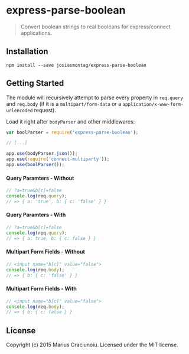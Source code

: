 express-parse-boolean
==================

> Convert boolean strings to real booleans for express/connect applications.


## Installation

    npm install --save josiasmontag/express-parse-boolean


## Getting Started
The module will recursively attempt to parse every property in `req.query` and `req.body` (if it is a `multipart/form-data` or a `application/x-www-form-urlencoded` request).

Load it right after `bodyParser` and other middlewares:

```js
var boolParser = require('express-parse-boolean');

// [...]

app.use(bodyParser.json());
app.use(require('connect-multiparty'));
app.use(boolParser());
```

#### Query Paramters - Without
```js
// ?a=true&b[c]=false
console.log(req.query);
// => { a: 'true', b: { c: 'false' } }
```

#### Query Paramters - With
```js
// ?a=true&b[c]=false
console.log(req.query);
// => { a: true, b: { c: false } }
```


#### Multipart Form Fields - Without
```js
// <input name="b[c]" value="false"> 
console.log(req.body);
// => { b: { c: 'false' } }
```

#### Multipart Form Fields - With
```js
// <input name="b[c]" value="false"> 
console.log(req.body);
// => { b: { c: false } }
```

## License
Copyright (c) 2015 Marius Craciunoiu. Licensed under the MIT license.
